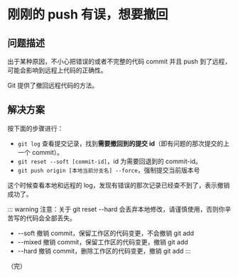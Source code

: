 # 刚刚的 push 有误，想要撤回

## 问题描述

出于某种原因，不小心把错误的或者不完整的代码 commit 并且 push 到了远程，可能会影响到远程上代码的正确性。

Git 提供了撤回远程代码的方法。

## 解决方案

按下面的步骤进行：

* `git log` 查看提交记录，找到**需要撤回到的提交 id**（即有问题的那次提交的上一个 commit）。
* `git reset --soft [commit-id]`，id 为需要回退到的 commit-id。
* `git push origin [本地当前分支名] --force`，强制提交当前版本号

这个时候查看本地和远程的 log，发现有错误的那次记录已经查不到了，表示撤销成功了。

::: warning 注意：关于 git reset
--hard 会丢弃本地修改，请谨慎使用，否则你辛苦写的代码会全部丢失。

* --soft 撤销 commit，保留工作区的代码变更，不会撤销 git add
* --mixed 撤销 commit，保留工作区的代码变更，撤销 git add
* --hard 撤销 commit，删除工作区的代码变更，撤销 git add
:::

（完）
